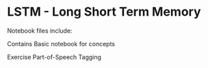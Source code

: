 # LSTM - Long Short Term Memory
Notebook files include:

Contains Basic notebook for concepts

Exercise Part-of-Speech Tagging
